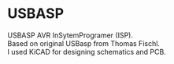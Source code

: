 # USBASP
<head>USBASP AVR InSytemProgramer (ISP).</head>
<br>Based on original USBasp from Thomas Fischl.
<br>I used KiCAD for designing schematics and PCB.
